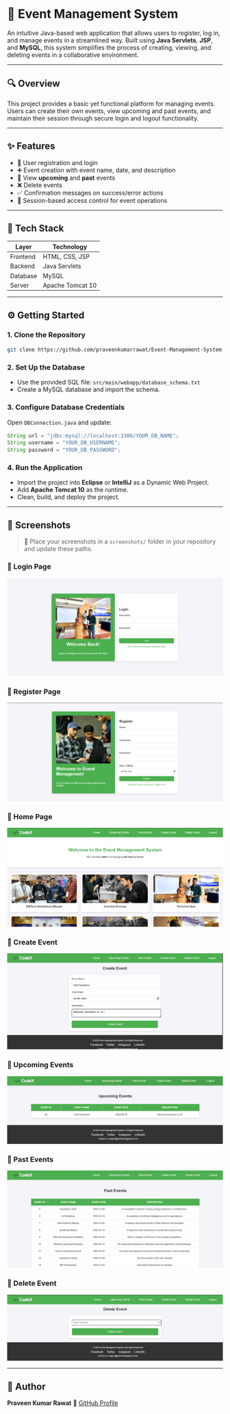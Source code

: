 # 📅 Event Management System

An intuitive Java-based web application that allows users to register, log in, and manage events in a streamlined way. Built using **Java Servlets**, **JSP**, and **MySQL**, this system simplifies the process of creating, viewing, and deleting events in a collaborative environment.

---

## 🔍 Overview

This project provides a basic yet functional platform for managing events. Users can create their own events, view upcoming and past events, and maintain their session through secure login and logout functionality.

---

## ✨ Features

- 🔐 User registration and login  
- ➕ Event creation with event name, date, and description  
- 📅 View **upcoming** and **past** events  
- ❌ Delete events  
- ✅ Confirmation messages on success/error actions  
- 📂 Session-based access control for event operations

---

## 🧱 Tech Stack

| Layer     | Technology         |
|-----------|--------------------|
| Frontend  | HTML, CSS, JSP     |
| Backend   | Java Servlets      |
| Database  | MySQL              |
| Server    | Apache Tomcat 10   |




---

## ⚙️ Getting Started

### 1. Clone the Repository
```bash
git clone https://github.com/praveenkumarrawat/Event-Management-System.git
````

### 2. Set Up the Database

* Use the provided SQL file: `src/main/webapp/database_schema.txt`
* Create a MySQL database and import the schema.

### 3. Configure Database Credentials

Open `DBConnection.java` and update:

```java
String url = "jdbc:mysql://localhost:3306/YOUR_DB_NAME";
String username = "YOUR_DB_USERNAME";
String password = "YOUR_DB_PASSWORD";
```

### 4. Run the Application

* Import the project into **Eclipse** or **IntelliJ** as a Dynamic Web Project.
* Add **Apache Tomcat 10** as the runtime.
* Clean, build, and deploy the project.

---

## 📸 Screenshots

> 📁 Place your screenshots in a `screenshots/` folder in your repository and update these paths.

### 🔐 Login Page

![Login Page](assets/login.png)

### 📝 Register Page

![Register Page](assets/register.png)

### 📝 Home Page

![Register Page](assets/homepage.png)

### 🎉 Create Event

![Create Event](assets/createEvent.png)

### 📅 Upcoming Events

![Upcoming Events](assets/upcomingEvent.png)

### 📅 Past Events

![Upcoming Events](assets/pastEvent.png)


### 🎉 Delete Event

![Create Event](assets/deleteEvent.png)

---



## 👤 Author

**Praveen Kumar Rawat**
📌 [GitHub Profile](https://github.com/praveenkumarrawat)


